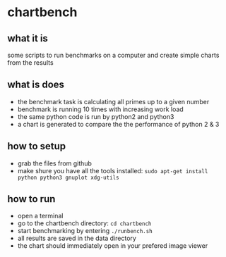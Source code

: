 # chartbench

## what it is
some scripts to run benchmarks on a computer and create simple charts from the results

## what is does
* the benchmark task is calculating all primes up to a given number
* benchmark is running 10 times with increasing work load
* the same python code is run by python2 and python3
* a chart is generated to compare the the performance of python 2 & 3


## how to setup
* grab the files from github 
* make shure you have all the tools installed:
  `sudo apt-get install python python3 gnuplot xdg-utils`

## how to run
* open a terminal
* go to the chartbench directory: `cd chartbench`
* start benchmarking by entering `./runbench.sh`
* all results are saved in the data directory
* the chart should immediately open in your prefered image viewer
